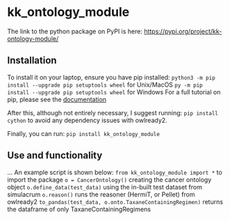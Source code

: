 # kk_ontology_module
The link to the python package on PyPI is here:
https://pypi.org/project/kk-ontology-module/

## Installation 
To install it on your laptop, ensure you have pip installed:
`python3 -m pip install --upgrade pip setuptools wheel` for Unix/MacOS
`py -m pip install --upgrade pip setuptools wheel` for Windows 
For a full tutorial on pip, please see the [documentation](https://packaging.python.org/en/latest/tutorials/installing-packages/)

After this, although not entirely necessary, I suggest running:
`pip install cython`
to avoid any dependency issues with owlready2.

Finally, you can run:
`pip install kk_ontology_module`

## Use and functionality
...
An example script is shown below:
`from kk_ontology_module import *` to import the package
`o = CancerOntology()` creating the cancer ontology object
`o.define_data(test_data)` using the in-built test dataset from simulacrum
`o.reason()` runs the reasoner (HermiT, or Pellet) from owlready2
`to_pandas(test_data, o.onto.TaxaneContainingRegimen)` returns the dataframe of only TaxaneContainingRegimens